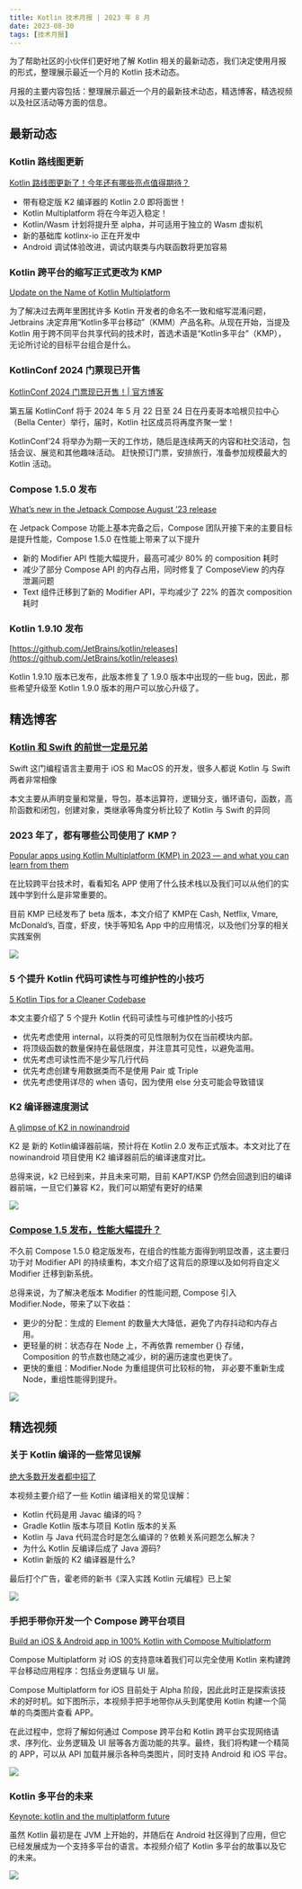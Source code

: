 ```yaml
---
title: Kotlin 技术月报 | 2023 年 8 月
date: 2023-08-30
tags: [技术月报]
---
```


为了帮助社区的小伙伴们更好地了解 Kotlin 相关的最新动态，我们决定使用月报的形式，整理展示最近一个月的 Kotlin 技术动态。

月报的主要内容包括：整理展示最近一个月的最新技术动态，精选博客，精选视频以及社区活动等方面的信息。

## 最新动态
### Kotlin 路线图更新
[Kotlin 路线图更新了！今年还有哪些亮点值得期待？](https://mp.weixin.qq.com/s/h_NPIPinXhIRlwkGyf-EXQ)

- 带有稳定版 K2 编译器的 Kotlin 2.0 即将面世！
- Kotlin Multiplatform 将在今年迈入稳定！
- Kotlin/Wasm 计划将提升至 alpha，并可适用于独立的 Wasm 虚拟机
- 新的基础库 kotlinx-io 正在开发中
- Android 调试体验改进，调试内联类与内联函数将更加容易

### Kotlin 跨平台的缩写正式更改为 KMP
[Update on the Name of Kotlin Multiplatform](https://blog.jetbrains.com/kotlin/2023/07/update-on-the-name-of-kotlin-multiplatform/)

为了解决过去两年里困扰许多 Kotlin 开发者的命名不一致和缩写混淆问题，Jetbrains 决定弃用“Kotlin多平台移动”（KMM）产品名称。从现在开始，当提及 Kotlin 用于跨不同平台共享代码的技术时，首选术语是“Kotlin多平台”（KMP），无论所讨论的目标平台组合是什么。

### KotlinConf 2024 门票现已开售
[KotlinConf 2024 门票现已开售！| 官方博客](https://mp.weixin.qq.com/s/OPpkzijyZ3efltANtiKMUA)

第五届 KotlinConf 将于 2024 年 5 月 22 日至 24 日在丹麦哥本哈根贝拉中心（Bella Center）举行，届时，Kotlin 社区成员将再度齐聚一堂！

KotlinConf’24 将举办为期一天的工作坊，随后是连续两天的内容和社交活动，包括会议、展览和其他趣味活动。 赶快预订门票，安排旅行，准备参加规模最大的 Kotlin 活动。

### Compose 1.5.0 发布
[What’s new in the Jetpack Compose August ’23 release](https://android-developers.googleblog.com/2023/08/whats-new-in-jetpack-compose-august-23-release.html)

在 Jetpack Compose 功能上基本完备之后，Compose 团队开接下来的主要目标是提升性能，Compose 1.5.0 在性能上带来了以下提升

- 新的 Modifier API 性能大幅提升，最高可减少 80% 的 composition 耗时
- 减少了部分 Compose API 的内存占用，同时修复了 ComposeView 的内存泄漏问题
- Text 组件迁移到了新的 Modifier API，平均减少了 22% 的首次 composition 耗时

### Kotlin 1.9.10 发布
[https://github.com/JetBrains/kotlin/releases](https://github.com/JetBrains/kotlin/releases)

Kotlin 1.9.10 版本已发布，此版本修复了 1.9.0 版本中出现的一些 bug，因此，那些希望升级至 Kotlin 1.9.0 版本的用户可以放心升级了。

## 精选博客
### [Kotlin 和 Swift 的前世一定是兄弟](https://juejin.cn/post/7248962809023316028)
Swift 这门编程语言主要用于 iOS 和 MacOS 的开发，很多人都说 Kotlin 与 Swift 两者非常相像

本文主要从声明变量和常量，导包，基本运算符，逻辑分支，循环语句，函数，高阶函数和闭包，创建对象，类继承等角度分析比较了 Kotlin 与 Swift 的异同

### 2023 年了，都有哪些公司使用了 KMP？
[Popular apps using Kotlin Multiplatform (KMP) in 2023 — and what you can learn from them](https://medium.com/@jacobras/popular-apps-using-kotlin-multiplatform-kmp-in-2023-and-what-you-can-learn-from-them-1f94d86489b7)

在比较跨平台技术时，看看知名 APP 使用了什么技术栈以及我们可以从他们的实践中学到什么是非常重要的。 

目前 KMP 已经发布了 beta 版本，本文介绍了 KMP在 Cash, Netflix, Vmare, McDonald’s, 百度，虾皮，快手等知名 App 中的应用情况，以及他们分享的相关实践案例 

![](https://raw.gitmirror.com/RicardoJiang/resource/main/2023/august/p1.webp)

### 5 个提升 Kotlin 代码可读性与可维护性的小技巧
[5 Kotlin Tips for a Cleaner Codebase](https://medium.com/@domen.lanisnik/5-kotlin-tips-for-a-cleaner-codebase-3582f2e4e2af)

本文主要介绍了 5 个提升 Kotlin 代码可读性与可维护性的小技巧

- 优先考虑使用 internal，以将类的可见性限制为仅在当前模块内部。
- 将顶级函数的数量保持在最低限度，并注意其可见性，以避免滥用。
- 优先考虑可读性而不是少写几行代码
- 优先考虑创建专用数据类而不是使用 Pair 或 Triple
- 优先考虑使用详尽的 when 语句，因为使用 else 分支可能会导致错误

### K2 编译器速度测试
[A glimpse of K2 in nowinandroid](https://dev.to/cdsap/a-glimpse-of-k2-in-nowinandroid-1b1k)

K2 是 新的 Kotlin编译器前端，预计将在 Kotlin 2.0 发布正式版本。本文对比了在 nowinandroid 项目使用 K2 编译器前后的编译速度对比。

总得来说，k2 已经到来，并且未来可期，目前 KAPT/KSP 仍然会回退到旧的编译器前端，一旦它们兼容 K2，我们可以期望有更好的结果

![](https://raw.gitmirror.com/RicardoJiang/resource/main/2023/august/p12.png)

### [Compose 1.5 发布，性能大幅提升？](https://mp.weixin.qq.com/s/sEj4YZVDHYPYX5z2SyEUzg)
不久前 Compose 1.5.0 稳定版发布，在组合的性能方面得到明显改善，这主要归功于对 Modifier API 的持续重构，本文介绍了这背后的原理以及如何将自定义 Modifier 迁移到新系统。

总得来说，为了解决老版本 Modifier 的性能问题, Compose 引入 Modifier.Node，带来了以下收益：

- 更少的分配：生成的 Element 的数量大大降低，避免了内存抖动和内存占用。
- 更轻量的树：状态存在 Node 上，不再依靠 remember {}  存储，Composition 的节点数也随之减少，树的遍历速度也更快了。
- 更快的重组：Modifier.Node 为重组提供可比较标的物， 非必要不重新生成 Node，重组性能得到提升。

![](https://raw.gitmirror.com/RicardoJiang/resource/main/2023/august/p13.png)

## 精选视频
### 关于 Kotlin 编译的一些常见误解
[绝大多数开发者都中招了](https://www.bilibili.com/video/BV178411m7i7/)

本视频主要介绍了一些 Kotlin 编译相关的常见误解：

- Kotlin 代码是用 Javac 编译的吗？
- Gradle Kotlin 版本与项目 Kotlin 版本的关系
- Kotlin 与 Java 代码混合时是怎么编译的？依赖关系问题怎么解决？
- 为什么 Kotlin 反编译后成了 Java 源码?
- Kotlin 新版的 K2 编译器是什么?

最后打个广告，霍老师的新书《深入实践 Kotlin 元编程》已上架

![](https://raw.gitmirror.com/RicardoJiang/resource/main/2023/august/p3.png)

### 手把手带你开发一个 Compose 跨平台项目
[Build an iOS & Android app in 100% Kotlin with Compose Multiplatform](https://www.youtube.com/watch?v=5_W5YKPShZ4)

Compose Multiplatform 对 iOS 的支持意味着我们可以完全使用 Kotlin 来构建跨平台移动应用程序：包括业务逻辑与 UI 层。

Compose Multiplatform for iOS 目前处于 Alpha 阶段，因此此时正是探索该技术的好时机。如下图所示，本视频手把手地带你从头到尾使用 Kotlin 构建一个简单的鸟类图片查看 APP。 

在此过程中，您将了解如何通过 Compose 跨平台和 Kotlin 跨平台实现网络请求、序列化、业务逻辑及 UI 层等各方面功能的共享。最终，我们将构建一个精简的 APP，可以从 API 加载并展示各种鸟类图片，同时支持 Android 和 iOS 平台。

![](https://raw.gitmirror.com/RicardoJiang/resource/main/2023/august/p2.jpg)

### Kotlin 多平台的未来
[Keynote: kotlin and the multiplatform future](https://www.droidcon.com/2023/08/01/keynote-kotlin-and-the-multiplatform-future/)

虽然 Kotlin 最初是在 JVM 上开始的，并随后在 Android 社区得到了应用，但它已经发展成为一个支持多平台的语言。本视频介绍了 Kotlin 多平台的故事以及它的未来。

![](https://raw.gitmirror.com/RicardoJiang/resource/main/2023/august/p14.png)